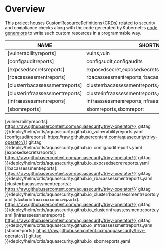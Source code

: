 # Overview

This project houses CustomResourceDefinitions (CRDs) related to security and compliance checks along with the code
generated by Kubernetes [code generators][k8s-code-generator] to write such custom resources in a programmable way.

| NAME                          | SHORTNAMES                                              | APIGROUP               | NAMESPACED | KIND                                                             |
|-------------------------------|---------------------------------------------------------|------------------------|------------|------------------------------------------------------------------|
| [vulnerabilityreports]        | vulns,vuln                                              | aquasecurity.github.io | true       | [VulnerabilityReport](./vulnerability-report.md)                 |
| [configauditreports]          | configaudit,configaudits                                | aquasecurity.github.io | true       | [ConfigAuditReport](./configaudit-report.md)                     |
| [exposedsecretsreports]       | exposedsecret,exposedsecrets                            | aquasecurity.github.io | true       | [ExposedSecretReport](./exposedsecret-report.md)                 |
| [rbacassessmentreports]       | rbacassessmentreports,rbacassessmentreport              | aquasecurity.github.io | true       | [RbacAssessmentReport](./rbacassessment-report.md)               |
| [clusterrbacassessmentreports] |clusterrbacassessmentreports,clusterrbacassessmentreport | aquasecurity.github.io | true       | [ClusterRbacAssessmentReport](./clusterrbacassessment-report.md) |
| [clusterinfraassessmentreports]|clusterinfraassessmentreports,clusterinfraassessmentreport | aquasecurity.github.io | true       | [ClusterInfraAssessmentReport](./clusterrbacassessment-report.md) |
| [infraassessmentreports]       |infraassessmentreports,infraassessmentreport | aquasecurity.github.io | true       | [InfraAssessmentReport](./clusterrbacassessment-report.md) |
| [sbomreports]       |sbomreports,sbomreport | aquasecurity.github.io | true       | [SbomReport](./sbom-report.md) |

[k8s-code-generator]: https://github.com/kubernetes/code-generator

[vulnerabilityreports]: https://raw.githubusercontent.com/aquasecurity/trivy-operator/{{ git.tag }}/deploy/helm/crds/aquasecurity.github.io_vulnerabilityreports.yaml
[configauditreports]: https://raw.githubusercontent.com/aquasecurity/trivy-operator/{{ git.tag }}/deploy/helm/crds/aquasecurity.github.io_configauditreports.yaml
[exposedsecretsreports]: https://raw.githubusercontent.com/aquasecurity/trivy-operator/{{ git.tag }}/deploy/helm/crds/aquasecurity.github.io_exposedsecretreports.yaml
[rbacassessmentreports]: https://raw.githubusercontent.com/aquasecurity/trivy-operator/{{ git.tag }}/deploy/helm/crds/aquasecurity.github.io_rbacassessmentreports.yaml
[clusterrbacassessmentreports]: https://raw.githubusercontent.com/aquasecurity/trivy-operator/{{ git.tag }}/deploy/helm/crds/aquasecurity.github.io_clusterrbacassessmentreports.yaml
[clusterinfraassessmentreports]: https://raw.githubusercontent.com/aquasecurity/trivy-operator/{{ git.tag }}/deploy/helm/crds/aquasecurity.github.io_clusterinfraassessmentreports.yaml
[infraassessmentreports]: https://raw.githubusercontent.com/aquasecurity/trivy-operator/{{ git.tag }}/deploy/helm/crds/aquasecurity.github.io_infraassessmentreports.yaml
[sbomreports]: https://raw.githubusercontent.com/aquasecurity/trivy-operator/{{ git.tag }}/deploy/helm/crds/aquasecurity.github.io_sbomreports.yaml
